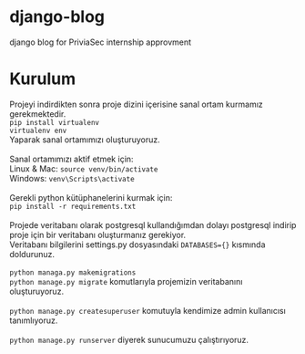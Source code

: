 # django-blog
django blog for PriviaSec internship approvment

# Kurulum
Projeyi indirdikten sonra proje dizini içerisine sanal ortam kurmamız gerekmektedir.<br>
`pip install virtualenv`<br>
`virtualenv env`<br>
Yaparak sanal ortamımızı oluşturuyoruz.<br><br>
Sanal ortamımızı aktif etmek için:<br> 
Linux & Mac: `source venv/bin/activate`<br>
Windows: `venv\Scripts\activate`<br><br>
Gerekli python kütüphanelerini kurmak için:<br> `pip install -r requirements.txt`<br><br>
Projede veritabanı olarak postgresql kullandığımdan dolayı postgresql indirip proje için bir veritabanı oluşturmanız gerekiyor. <br>
Veritabanı bilgilerini settings.py dosyasındaki `DATABASES={}` kısmında doldurunuz.<br><br>
`python managa.py makemigrations`<br>
`python manage.py migrate`  komutlarıyla projemizin veritabanını oluşturuyoruz.<br><br>
`python manage.py createsuperuser` komutuyla kendimize admin kullanıcısı tanımlıyoruz.<br><br>
`python manage.py runserver` diyerek sunucumuzu çalıştırıyoruz.
